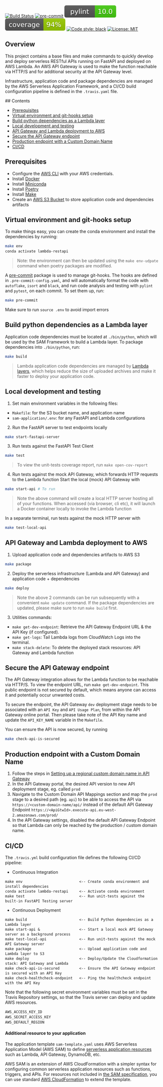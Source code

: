 [![Build Status](https://travis-ci.com/gbourniq/lambda-restapi.svg?branch=main)](https://travis-ci.com/gbourniq/lambda-restapi)
[![pre-commit](https://img.shields.io/badge/pre--commit-enabled-brightgreen?logo=pre-commit&logoColor=white)](https://github.com/pre-commit/pre-commit)
![Pylint](.github/sam-application.svg)
![Coverage](.github/coverage.svg)
[![Code style: black](https://img.shields.io/badge/code%20style-black-000000.svg)](https://github.com/psf/black)
[![License: MIT](https://img.shields.io/badge/License-MIT-green.svg)](https://github.com/gbourniq/hello-lambda/blob/master/LICENSE)

## Overview
This project contains a base files and make commands to quickly develop and deploy serverless RESTful APIs running on FastAPI and deployed on AWS Lambda. An AWS API Gateway is used to make the function reachable via HTTP/S and for additional security at the API Gateway level.

Infrastructure, application code and package dependencies are managed by the AWS Serverless Application Framework, and a CI/CD build configuration pipeline is defined in the `.travis.yaml` file.

## Contents
- [Prerequisites](#Prerequisites)
- [Virtual environment and git-hooks setup](#virtual-environment-and-git-hooks-setup)
- [Build python dependencies as a Lambda layer](#build-python-dependencies-as-a-lambda-layer)
- [Local development and testing](#local-development-and-testing)
- [API Gateway and Lambda deployment to AWS](#api-gateway-and-lambda-deployment-to-aws)
- [Secure the API Gateway endpoint](#secure-the-api-gateway-endpoint)
- [Production endpoint with a Custom Domain Name](#production-endpoind-with-a-custom-domain-name)
- [CI/CD](#ci-cd)

## Prerequisites
- Configure the [AWS CLI](https://docs.aws.amazon.com/cli/latest/userguide/cli-chap-install.html) with your AWS credentials.
- Install [Docker](https://hub.docker.com/search/?type=edition&offering=community)
- Install [Miniconda](https://docs.conda.io/en/latest/miniconda.html) 
- Install [Poetry](https://github.com/sdispater/poetry)
- Install [Make](https://www.gnu.org/software/make/)
- Create an [AWS S3 Bucket](https://aws.amazon.com/s3/) to store application code and dependencies artifacts

## Virtual environment and git-hooks setup

To make things easy, you can create the conda environment and install the dependencies by running:
```bash
make env
conda activate lambda-restapi
```
> Note: the environment can then be updated using the `make env-udpate` command when poetry packages are modified.

A [pre-commit](https://pypi.org/project/pre-commit/) package is used to manage git-hooks. The hooks are defined in `.pre-commit-config.yaml`, and will automatically format the code with `autoflake`, `isort` and `black`, and run code analysis and testing with `pylint` and `pytest`, on each commit. To set them up, run:
```bash
make pre-commit
```

Make sure to run `source .env` to avoid import errors

## Build python dependencies as a Lambda layer 

Application code dependencies must be located at `./bin/python`, which will be used by the SAM Framework to build a Lambda layer. To package dependencies into `./bin/python`, run:
```bash
make build
```
> Lambda application code dependencies are managed by [Lambda layers](https://docs.aws.amazon.com/lambda/latest/dg/configuration-layers.html#configuration-layers-manage), which helps reduce the size of uploaded archives and make it faster to deploy your application code.

## Local development and testing

1. Set main environment variables in the following files:
- `Makefile`: for the S3 bucket name, and application name
- `sam-application/.env`: for any FastAPI and Lambda configurations

2. Run the FastAPI server to test endpoints locally
```bash
make start-fastapi-server
```

3. Run tests against the FastAPI Test Client
```bash
make test
```
> To view the unit-tests coverage report, run `make open-cov-report`

4. Run tests against the mock API Gateway, which forwards HTTP requests to the Lambda function
Start the local (mock) API Gateway with
```bash
make start-api # To run
```
> Note the above command will create a local HTTP server hosting all of your functions. When accessed (via browser, cli etc), it will launch a Docker container locally  to invoke the Lambda function

In a separate terminal, run tests against the mock HTTP server with
```bash
make test-local-api
```

## API Gateway and Lambda deployment to AWS

1. Upload application code and dependencies artifacts to AWS S3
```bash
make package
```

2. Deploy the serverless infrastructure (Lambda and API Gateway) and application code + dependencies

```bash
make deploy
```
> Note the above 2 commands can be run subsequently with a convenient `make update` command. If the package dependencies are updated, please make sure to run `make build` first.

3. Utilities commands:
- `make get-dev-endpoint`: Retrieve the API Gateway Endpoint URL & the API Key (if configured).
- `make get-logs`: Tail Lambda logs from CloudWatch Logs into the terminal.
- `make stack-delete`: To delete the deployed stack resources: API Gateway and Lambda function


## Secure the API Gateway endpoint

The API Gateway integration allows for the Lambda function to be reachable via HTTP/S. To view the endpoint URL, run `make get-dev-endpoint`. This public endpoint is not secured by default, which means anyone can access it and potentially occur unwanted costs. 

To secure the endpoint, the API Gateway `dev` deployment stage needs to be associated with an `API Key` and `API Usage Plan`, from within the API Gateway online portal. Then please take note of the API Key name and update the `API_KEY_NAME` variable in the `Makefile`.

You can ensure the API is now secured, by running
```bash
make check-api-is-secured
```

## Production endpoint with a Custom Domain Name

1. Follow the steps in [Setting up a regional custom domain name in API Gateway](https://docs.aws.amazon.com/apigateway/latest/developerguide/apigateway-regional-api-custom-domain-create.html)
2. In the API Gateway portal, the desired API version to new API deployment stage, eg. called `prod`
3. Navigate to the Custom Domain API Mappings section and map the `prod` stage to a desired path (eg. `api`) to be able to access the API via `https://<custom-domain-name/api/` instead of the default API Gateway Endpoint `https://<ApiGtwId>.execute-api.eu-west-2.amazonaws.com/prod/`
5. In the API Gateway settings, disabled the default API Gateway Endpoint so that Lambda can only be reached by the production / custom domain name.

## CI/CD

The `.travis.yml` build configuration file defines the following CI/CD pipeline:

* Continuous Integration
```
make env                          <-- Create conda environment and install dependencies
conda activate lambda-restapi     <-- Activate conda environment
make test                         <-- Run unit-tests against the built-in FastAPI Testing server
```

* Continuous Deployment
```
make build                        <-- Build Python dependencies as a Lambda layer
make start-api &                  <-- Start a local mock API Gateway server as a background process
make test-local-api               <-- Run unit-tests against the mock API Gateway server
make package                      <-- Upload application code and Lambda layer to S3
make deploy                       <-- Deploy/Update the Cloudformation stack: API Gateway and Lambda
make check-api-is-secured         <-- Ensure the API Gateway endpoint is secured with an API Key
make check-healthcheck-endpoint   <-- Ping the healthcheck endpoint with the API Key
```

Note that the following secret environment variables must be set in the Travis Repository settings, so that the Travis server can deploy and update AWS resources.
```bash
AWS_ACCESS_KEY_ID
AWS_SECRET_ACCESS_KEY
AWS_DEFAULT_REGION
```

#### Additional resource to your application
The application template `sam-template.yaml` uses AWS Serverless Application Model (AWS SAM) to define [serverless application resources](https://docs.aws.amazon.com/serverless-application-model/latest/developerguide/sam-specification-resources-and-properties.html) such as Lambda, API Gateway, DynamoDB, etc.

AWS SAM is an extension of AWS CloudFormation with a simpler syntax for configuring common serverless application resources such as functions, triggers, and APIs. For resources not included in [the SAM specification](https://github.com/awslabs/serverless-application-model/blob/master/versions/2016-10-31.md), you can use standard [AWS CloudFormation](https://docs.aws.amazon.com/AWSCloudFormation/latest/UserGuide/aws-template-resource-type-ref.html) to extend the template.










